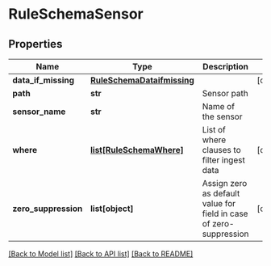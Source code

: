 # RuleSchemaSensor

## Properties
Name | Type | Description | Notes
------------ | ------------- | ------------- | -------------
**data_if_missing** | [**RuleSchemaDataifmissing**](RuleSchemaDataifmissing.md) |  | [optional] 
**path** | **str** | Sensor path | 
**sensor_name** | **str** | Name of the sensor | 
**where** | [**list[RuleSchemaWhere]**](RuleSchemaWhere.md) | List of where clauses to filter ingest data | [optional] 
**zero_suppression** | **list[object]** | Assign zero as default value for field in case of zero-suppression | [optional] 

[[Back to Model list]](../README.md#documentation-for-models) [[Back to API list]](../README.md#documentation-for-api-endpoints) [[Back to README]](../README.md)


